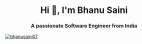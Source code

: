<h1 align="center">Hi 👋, I'm Bhanu Saini</h1>
<h3 align="center">A passionate Software Engineer from India</h3>

<p align="left"> <a href="https://twitter.com/bhanusaini07" target="blank"><img src="https://img.shields.io/twitter/follow/bhanusaini07?logo=twitter&style=for-the-badge" alt="bhanusaini07" /></a> </p>

